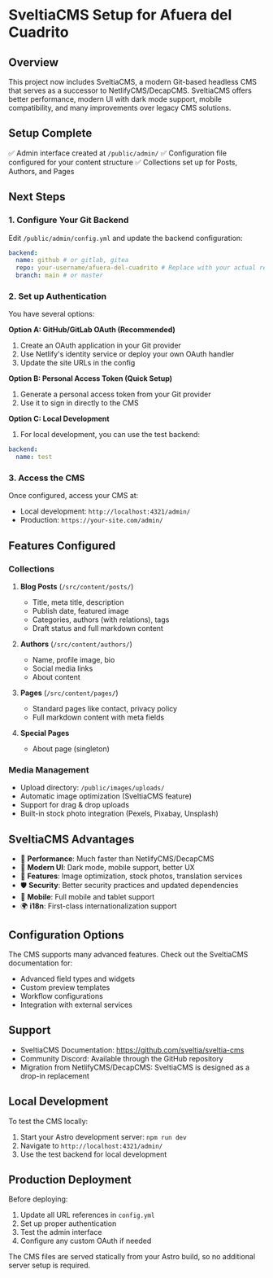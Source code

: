 # SveltiaCMS Setup for Afuera del Cuadrito

## Overview

This project now includes SveltiaCMS, a modern Git-based headless CMS that serves as a successor to NetlifyCMS/DecapCMS. SveltiaCMS offers better performance, modern UI with dark mode support, mobile compatibility, and many improvements over legacy CMS solutions.

## Setup Complete

✅ Admin interface created at `/public/admin/`
✅ Configuration file configured for your content structure
✅ Collections set up for Posts, Authors, and Pages

## Next Steps

### 1. Configure Your Git Backend

Edit `/public/admin/config.yml` and update the backend configuration:

```yaml
backend:
  name: github # or gitlab, gitea
  repo: your-username/afuera-del-cuadrito # Replace with your actual repository
  branch: main # or master
```

### 2. Set up Authentication

You have several options:

**Option A: GitHub/GitLab OAuth (Recommended)**

1. Create an OAuth application in your Git provider
2. Use Netlify's identity service or deploy your own OAuth handler
3. Update the site URLs in the config

**Option B: Personal Access Token (Quick Setup)**

1. Generate a personal access token from your Git provider
2. Use it to sign in directly to the CMS

**Option C: Local Development**

1. For local development, you can use the test backend:

```yaml
backend:
  name: test
```

### 3. Access the CMS

Once configured, access your CMS at:

- Local development: `http://localhost:4321/admin/`
- Production: `https://your-site.com/admin/`

## Features Configured

### Collections

1. **Blog Posts** (`/src/content/posts/`)
   - Title, meta title, description
   - Publish date, featured image
   - Categories, authors (with relations), tags
   - Draft status and full markdown content

2. **Authors** (`/src/content/authors/`)
   - Name, profile image, bio
   - Social media links
   - About content

3. **Pages** (`/src/content/pages/`)
   - Standard pages like contact, privacy policy
   - Full markdown content with meta fields

4. **Special Pages**
   - About page (singleton)

### Media Management

- Upload directory: `/public/images/uploads/`
- Automatic image optimization (SveltiaCMS feature)
- Support for drag & drop uploads
- Built-in stock photo integration (Pexels, Pixabay, Unsplash)

## SveltiaCMS Advantages

- 🚀 **Performance**: Much faster than NetlifyCMS/DecapCMS
- 🎨 **Modern UI**: Dark mode, mobile support, better UX
- 🔧 **Features**: Image optimization, stock photos, translation services
- 🛡️ **Security**: Better security practices and updated dependencies
- 📱 **Mobile**: Full mobile and tablet support
- 🌍 **i18n**: First-class internationalization support

## Configuration Options

The CMS supports many advanced features. Check out the SveltiaCMS documentation for:

- Advanced field types and widgets
- Custom preview templates
- Workflow configurations
- Integration with external services

## Support

- SveltiaCMS Documentation: https://github.com/sveltia/sveltia-cms
- Community Discord: Available through the GitHub repository
- Migration from NetlifyCMS/DecapCMS: SveltiaCMS is designed as a drop-in replacement

## Local Development

To test the CMS locally:

1. Start your Astro development server: `npm run dev`
2. Navigate to `http://localhost:4321/admin/`
3. Use the test backend for local development

## Production Deployment

Before deploying:

1. Update all URL references in `config.yml`
2. Set up proper authentication
3. Test the admin interface
4. Configure any custom OAuth if needed

The CMS files are served statically from your Astro build, so no additional server setup is required.
